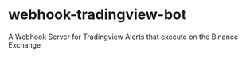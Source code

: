 # webhook-tradingview-bot
A Webhook Server for Tradingview Alerts that execute on the Binance Exchange
